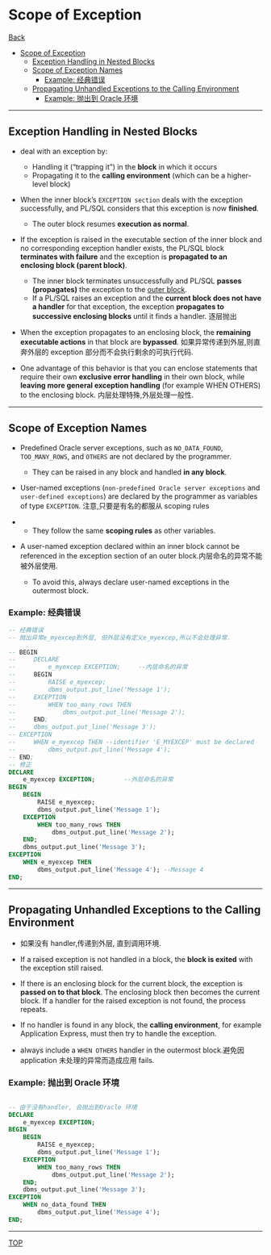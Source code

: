 # Scope of Exception

[Back](../index.md)

- [Scope of Exception](#scope-of-exception)
  - [Exception Handling in Nested Blocks](#exception-handling-in-nested-blocks)
  - [Scope of Exception Names](#scope-of-exception-names)
    - [Example: 经典错误](#example-经典错误)
  - [Propagating Unhandled Exceptions to the Calling Environment](#propagating-unhandled-exceptions-to-the-calling-environment)
    - [Example: 抛出到 Oracle 环境](#example-抛出到-oracle-环境)

---

## Exception Handling in Nested Blocks

- deal with an exception by:

  - Handling it (“trapping it”) in the **block** in which it occurs
  - Propagating it to the **calling environment** (which can be a higher-level block)

- When the inner block’s `EXCEPTION section` deals with the exception successfully, and PL/SQL considers that this exception is now **finished**.

  - The outer block resumes **execution as normal**.

- If the exception is raised in the executable section of the inner block and no corresponding exception handler exists, the PL/SQL block **terminates with failure** and the exception is **propagated to an enclosing block (parent block)**.

  - The inner block terminates unsuccessfully and PL/SQL **passes (propagates)** the exception to the <u>outer block</u>.
  - If a PL/SQL raises an exception and the **current block does not have a handler** for that exception, the exception **propagates to successive enclosing blocks** until it finds a handler. 逐层抛出

- When the exception propagates to an enclosing block, the **remaining executable actions** in that block are **bypassed**. 如果异常传递到外层,则直奔外层的 exception 部分而不会执行剩余的可执行代码.

- One advantage of this behavior is that you can enclose statements that require their own **exclusive error handling** in their own block, while **leaving more general exception handling** (for example WHEN OTHERS) to the enclosing block. 内层处理特殊,外层处理一般性.

---

## Scope of Exception Names

- Predefined Oracle server exceptions, such as `NO_DATA_FOUND`, `TOO_MANY_ROWS`, and `OTHERS` are not declared by the programmer.

  - They can be raised in any block and handled **in any block**.

- User-named exceptions (`non-predefined Oracle server exceptions` and `user-defined exceptions`) are declared by the programmer as variables of type `EXCEPTION`. 注意,只要是有名的都服从 scoping rules
- - They follow the same **scoping rules** as other variables.

- A user-named exception declared within an inner block cannot be referenced in the exception section of an outer block.内层命名的异常不能被外层使用.
  - To avoid this, always declare user-named exceptions in the outermost block.

### Example: 经典错误

```sql
-- 经典错误
-- 抛出异常e_myexcep到外层, 但外层没有定义e_myexcep,所以不会处理异常.

-- BEGIN
--     DECLARE
--         e_myexcep EXCEPTION;     --内层命名的异常
--     BEGIN
--         RAISE e_myexcep;
--         dbms_output.put_line('Message 1');
--     EXCEPTION
--         WHEN too_many_rows THEN
--             dbms_output.put_line('Message 2');
--     END;
--     dbms_output.put_line('Message 3');
-- EXCEPTION
--     WHEN e_myexcep THEN --identifier 'E_MYEXCEP' must be declared
--         dbms_output.put_line('Message 4');
-- END;
-- 修正
DECLARE
    e_myexcep EXCEPTION;        --外层命名的异常
BEGIN
    BEGIN
        RAISE e_myexcep;
        dbms_output.put_line('Message 1');
    EXCEPTION
        WHEN too_many_rows THEN
            dbms_output.put_line('Message 2');
    END;
    dbms_output.put_line('Message 3');
EXCEPTION
    WHEN e_myexcep THEN
        dbms_output.put_line('Message 4'); --Message 4
END;

```

---

## Propagating Unhandled Exceptions to the Calling Environment

- 如果没有 handler,传递到外层, 直到调用环境.

- If a raised exception is not handled in a block, the **block is exited** with the exception still raised.
- If there is an enclosing block for the current block, the exception is **passed on to that block**. The enclosing block then becomes the current block. If a handler for the raised exception is not found, the process repeats.
- If no handler is found in any block, the **calling environment**, for example Application Express, must then try to handle the exception.

- always include a `WHEN OTHERS` handler in the outermost block.避免因 application 未处理的异常而造成应用 fails.

### Example: 抛出到 Oracle 环境

```sql

-- 由于没有handler, 会抛出到Oracle 环境
DECLARE
    e_myexcep EXCEPTION;
BEGIN
    BEGIN
        RAISE e_myexcep;
        dbms_output.put_line('Message 1');
    EXCEPTION
        WHEN too_many_rows THEN
            dbms_output.put_line('Message 2');
    END;
    dbms_output.put_line('Message 3');
EXCEPTION
    WHEN no_data_found THEN
        dbms_output.put_line('Message 4');
END;

```

---

[TOP](#scope-of-exception)

